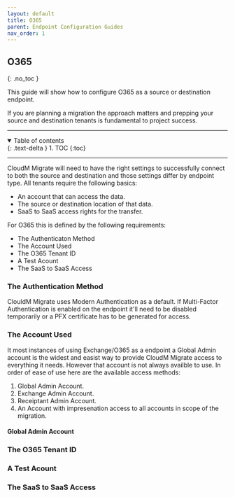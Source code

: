 ```yaml
---
layout: default
title: O365
parent: Endpoint Configuration Guides
nav_order: 1
---
```


## O365 
{: .no_toc }

This guide will show how to configure O365 as a source or destination endpoint. 

If you are planning a migration the approach matters and prepping your source and destination tenants is fundamental to project success. 

---

<a name="top"></a>
<details open markdown="block">
  <summary>
    Table of contents
  </summary>
  {: .text-delta }
1. TOC
{:toc}
</details>

---

CloudM Migrate will need to have the right settings to successfully connect to both the source and destination and those settings differ by endpoint type. All tenants require the following basics: 

- An account that can access the data. 
- The source or destination location of that data. 
- SaaS to SaaS access rights for the transfer.  

For O365 this is defined by the following requirements:

- The Authenticaton Method
- The Account Used
- The O365 Tenant ID
- A Test Acount
- The SaaS to SaaS Access

### The Authentication Method

ClouldM Migrate uses Modern Authentication as a default. If Multi-Factor Authentication is enabled on the endpoint it'll need to be disabled temporarily or a PFX certificate has to be generated for access. 

### The Account Used

It most instances of using Exchange/O365 as a endpoint a Global Admin account is the widest and easist way to provide CloudM Migrate access to everything it needs. However that account is not always availble to use. In order of ease of use here are the available access methods: 

1. Global Admin Account. 
2. Exchange Admin Account. 
3. Receiptant Admin Account. 
4. An Account with impresenation access to all accounts in scope of the migration. 

#### Global Admin Account

### The O365 Tenant ID

### A Test Acount

### The SaaS to SaaS Access
